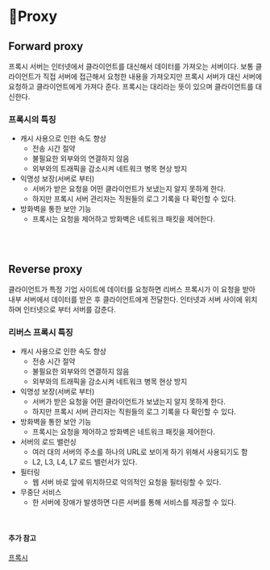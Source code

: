 # 📡Proxy

## Forward proxy
프록시 서버는 인터넷에서 클라이언트를 대신해서 데이터를 가져오는 서버이다. 보통 클라이언트가 직접 서버에 접근해서 요청한 내용을 가져오지만 프록시 서버가 대신 서버에 요청하고 클라이언트에게 가져다 준다. 프록시는 대리라는 뜻이 있으며 클라이언트를 대신한다.

### 프록시의 특징
- 캐시 사용으로 인한 속도 향상
    - 전송 시간 절약
    - 불필요한 외부와의 연결하지 않음
    - 외부와의 트래픽을 감소시켜 네트워크 병목 현상 방지
- 익명성 보장(서버로 부터)
    - 서버가 받은 요청을 어떤 클라이언트가 보냈는지 알지 못하게 한다.
    - 하지만 프록시 서버 관리자는 직원들의 로그 기록을 다 확인할 수 있다.
- 방화벽을 통한 보안 기능
    - 프록시는 요청을 제어하고 방화벽은 네트워크 패킷을 제어한다.

<br><br>

## Reverse proxy
클라이언트가 특정 기업 사이트에 데이터를 요청하면 리버스 프록시가 이 요청을 받아 내부 서버에서 데이터를 받은 후 클라이언트에게 전달한다.
인터넷과 서버 사이에 위치하며 인터넷으로 부터 서버를 감춘다. 


### 리버스 프록시 특징
- 캐시 사용으로 인한 속도 향상
    - 전송 시간 절약
    - 불필요한 외부와의 연결하지 않음
    - 외부와의 트래픽을 감소시켜 네트워크 병목 현상 방지
- 익명성 보장(서버로 부터)
    - 서버가 받은 요청을 어떤 클라이언트가 보냈는지 알지 못하게 한다.
    - 하지만 프록시 서버 관리자는 직원들의 로그 기록을 다 확인할 수 있다.
- 방화벽을 통한 보안 기능
    - 프록시는 요청을 제어하고 방화벽은 네트워크 패킷을 제어한다.
- 서버의 로드 밸런싱
    - 여러 대의 서버의 주소를 하나의 URL로 보이게 하기 위해서 사용되기도 함
    - L2, L3, L4, L7 로드 밸런서가 있다.
- 필터링
    - 웹 서버 바로 앞에 위치하므로 악의적인 요청을 필터링할 수 있다.
- 무중단 서비스
    - 한 서버에 장애가 발생하면 다른 서버를 통해 서비스를 제공할 수 있다.


<br>

#### 추가 참고
[프록시](https://ohhhmycode.tistory.com/2)